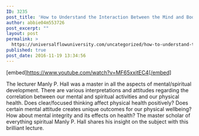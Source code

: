 ```yaml
---
ID: 3235
post_title: 'How to Understand the Interaction Between the Mind and Body [Occult Wisdom Lecture]'
author: abbie04m553726
post_excerpt: ""
layout: post
permalink: >
  https://universalflowuniversity.com/uncategorized/how-to-understand-the-interaction-between-the-mind-and-body-occult-wisdom-lecture/
published: true
post_date: 2016-11-19 13:34:56
---
```

[embed]https://www.youtube.com/watch?v=MF65xxitEC4[/embed]<br>
<p>The lecturer Manly P. Hall was a master in all the aspects of mental/spiritual development. There are various interpretations and attitudes regarding the correlation between our mental and spiritual activities and our physical health. Does clear/focused thinking affect physical health positively? Does certain mental attitude creates unique outcomes for our physical wellbeing? How about mental integrity and its effects on health? The master scholar of everything spiritual Manly P. Hall shares his insight on the subject with this brilliant lecture.</p>